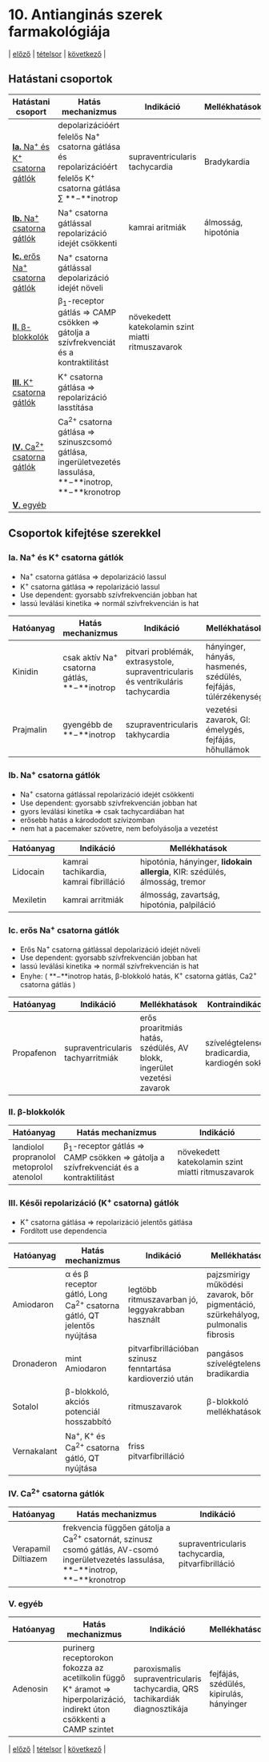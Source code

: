 # 10. Antianginás szerek farmakológiája

| [előző](9.%20Kardiotonikumok%20farmakológiája.md) | [tételsor](0.%20Hattan%20ea%20kidolgozás%20-%20Németh%20Boldizsár.md) | [következő](./11.%20Antiaritmiás%20szerek%20farmakológiája.md) |

## Hatástani csoportok

| Hatástani csoport | Hatás mechanizmus | Indikáció | Mellékhatások |
| --- | --- | --- | --- |
| [**Ia.** Na<sup>+</sup> és K<sup>+</sup> csatorna gátlók](#ia-na-és-k-csatorna-gátlók) | depolarizációért felelős Na<sup>+</sup> csatorna gátlása és repolarizációért felelős K<sup>+</sup> csatorna gátlása ∑ **−**inotrop | supraventricularis tachycardia | Bradykardia |
| [**Ib.** Na<sup>+</sup> csatorna gátlók](#ib-na-csatorna-gátlók) | Na<sup>+</sup> csatorna gátlással repolarizáció idejét csökkenti | kamrai aritmiák | álmosság, hipotónia |
| [**Ic.** erős Na<sup>+</sup> csatorna gátlók](#ic-erős-na-csatorna-gátlók) | Na<sup>+</sup> csatorna gátlással depolarizáció idejét növeli | | |
| [**II.** β-blokkolók](#ii-β-blokkolók) | β<sub>1</sub>-receptor gátlás ⇒ CAMP csökken ⇒ gátolja a szívfrekvenciát és a kontraktilitást | növekedett katekolamin szint miatti ritmuszavarok | |
| [**III.** K<sup>+</sup> csatorna gátlók](#iii-késői-repolarizáció-k-csatorna-gátlók) | K<sup>+</sup> csatorna gátlása ⇒ repolarizáció lasstítása | | |
| [**IV.** Ca<sup>2+</sup> csatorna gátlók](#iv-ca2-csatorna-gátlók) | Ca<sup>2+</sup> csatorna gátlása ⇒ szinuszcsomó gátlása, ingerületvezetés lassulása, **−**inotrop, **−**kronotrop | | |
| [**V.** egyéb](#v-egyéb) | | | |

## Csoportok kifejtése szerekkel

### Ia. Na<sup>+</sup> és K<sup>+</sup> csatorna gátlók

- Na<sup>+</sup> csatorna gátlása ⇒ depolarizáció lassul
- K<sup>+</sup> csatorna gátlása ⇒ repolarizáció lassul
- Use dependent: gyorsabb szívfrekvencián jobban hat
- lassú leválási kinetika ⇒ normál szívfrekvencián is hat

| Hatóanyag | Hatás mechanizmus | Indikáció | Mellékhatások | kontraindikáció |
| --- | --- | --- | --- | --- |
| Kinidin | csak aktív Na<sup>+</sup> csatorna gátlás, **−**inotrop | pitvari problémák, extrasystole, supraventricularis és ventrikuláris tachycardia | hányinger, hányás, hasmenés, szédülés, fejfájás, túlérzékenység | meghosszabbodott QT szakasz, bradikardia, AV blokk |
| Prajmalin | gyengébb de **−**inotrop | szupraventricularis takhycardia | vezetési zavarok, GI: émelygés, fejfájás, hőhullámok | branikardiával társuló vezetési zavarok |

### Ib. Na<sup>+</sup> csatorna gátlók

- Na<sup>+</sup> csatorna gátlással repolarizáció idejét csökkenti
- Use dependent: gyorsabb szívfrekvencián jobban hat
- gyors leválási kinetika ⇒ csak tachycardiában hat
- erősebb hatás a kárododott szívizomban
- nem hat a pacemaker szövetre, nem befolyásolja a vezetést

| Hatóanyag | Indikáció | Mellékhatások |
| --- | --- | --- |
| Lidocain | kamrai tachikardia, kamrai fibrilláció | hipotónia, hányinger, **lidokain allergia**, KIR: szédülés, álmosság, tremor | braikardia, AV blokk |
| Mexiletin | kamrai arritmiák | álmosság, zavartság, hipotónia, palpiláció | |

### Ic. erős Na<sup>+</sup> csatorna gátlók

- Erős Na<sup>+</sup> csatorna gátlással depolarizáció idejét növeli
- Use dependent: gyorsabb szívfrekvencián jobban hat
- lassú leválási kinetika ⇒ normál szívfrekvencián is hat
- Enyhe: ( **−**inotrop hatás, β-blokkoló hatás, K<sup>+</sup> csatorna gátlás, Ca2<sup>+</sup> csatorna gátlás )

| Hatóanyag | Indikáció | Mellékhatások | Kontraindikáció |
| --- | --- | --- | --- |
| Propafenon | supraventricularis tachyarritmiák | erős proaritmiás hatás, szédülés, AV blokk, ingerület vezetési zavarok | szívelégtelenség, bradicardia, kardiogén sokk |

### II. β-blokkolók

| Hatóanyag | Hatás mechanizmus | Indikáció |
| --- | --- | --- |
| landiolol<br>propranolol<br>metoprolol<br>atenolol | β<sub>1</sub>-receptor gátlás ⇒ CAMP csökken ⇒ gátolja a szívfrekvenciát és a kontraktilitást | növekedett katekolamin szint miatti ritmuszavarok |

### III. Késői repolarizáció (K<sup>+</sup> csatorna) gátlók

- K<sup>+</sup> csatorna gátlása ⇒ repolarizáció jelentős gátlása
- Fordított use dependencia

| Hatóanyag | Hatás mechanizmus | Indikáció | Mellékhatások | Kontraindikáció |
| --- | --- | --- | --- | --- |
| Amiodaron | α és β receptor gátló, Long Ca<sup>2+</sup> csatorna gátló, QT jelentős nyújtása | legtöbb ritmuszavarban jó, leggyakrabban használt | pajzsmirigy működési zavarok, bőr pigmentáció, szürkehályog, pulmonalis fibrosis | pajzsmirigy betegség, jód allergia |
| Dronaderon | mint Amiodaron | pitvarfibrillációban szinusz fenntartása kardioverzió után | pangásos szívelégtelenség, bradikardia | szívelégtelenség, bradikardia, AV blokk |
| Sotalol | β-blokkoló, akciós potenciál hosszabbító | ritmuszavarok | β-blokkoló mellékhatások | |
| Vernakalant | Na<sup>+</sup>, K<sup>+</sup> és Ca<sup>2+</sup> csatorna gátló, QT nyújtása | friss pitvarfibrilláció | | |

### IV. Ca<sup>2+</sup> csatorna gátlók

| Hatóanyag | Hatás mechanizmus | Indikáció |
| --- | --- | --- |
| Verapamil<br>Diltiazem | frekvencia függően gátolja a Ca<sup>2+</sup> csatornát, szinusz csomó gátlás, AV-csomó ingerületvezetés lassulása, **−**inotrop, **−**kronotrop | supraventricularis tachycardia, pitvarfibrilláció |

### V. egyéb

| Hatóanyag | Hatás mechanizmus | Indikáció | Mellékhatások |
| --- | --- | --- | --- |
| Adenosin | purinerg receptorokon fokozza az acetilkolin függő K<sup>+</sup> áramot ⇒ hiperpolarizáció, indirekt úton csökkenti a CAMP szintet | paroxismalis supraventricularis tachycardia, QRS tachikardiák diagnosztikája | fejfájás, szédülés, kipirulás, hányinger |

| [előző](9.%20Kardiotonikumok%20farmakológiája.md) | [tételsor](0.%20Hattan%20ea%20kidolgozás%20-%20Németh%20Boldizsár.md) | [következő](./11.%20Antiaritmiás%20szerek%20farmakológiája.md) |

